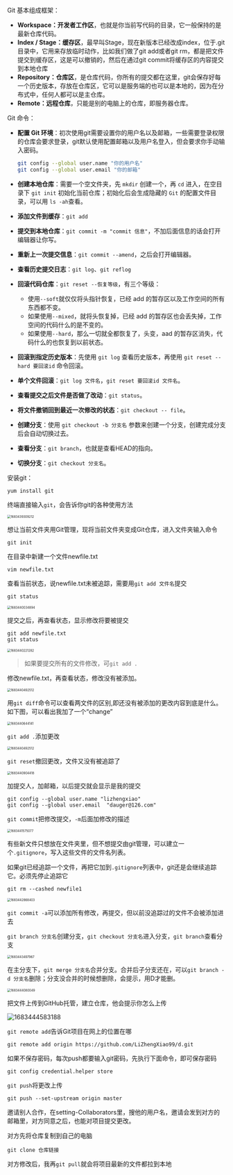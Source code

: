 Git 基本组成框架：

* **Workspace：开发者工作区**，也就是你当前写代码的目录，它一般保持的是最新仓库代码。
* **Index / Stage：缓存区**，最早叫Stage，现在新版本已经改成index，位于.git目录中，它用来存放临时动作，比如我们做了git add或者git rm，都是把文件提交到缓存区，这是可以撤销的，然后在通过git commit将缓存区的内容提交到本地仓库
* **Repository：仓库区**，是仓库代码，你所有的提交都在这里，git会保存好每一个历史版本，存放在仓库区，它可以是服务端的也可以是本地的，因为在分布式中，任何人都可以是主仓库。
* **Remote：远程仓库**，只能是别的电脑上的仓库，即服务器仓库。

Git 命令：

* **配置 Git 环境**：初次使用git需要设置你的用户名以及邮箱，一些需要登录权限的仓库会要求登录，git默认使用配置邮箱以及用户名登入，但会要求你手动输入密码。

  ```bash
  git config --global user.name "你的用户名"
  git config --global user.email "你的邮箱"
  ```

* **创建本地仓库**：需要一个空文件夹，先 `mkdir` 创建一个，再 `cd` 进入，在空目录下 `git init` 初始化当前仓库；初始化后会生成隐藏的 `Git` 的配置文件目录，可以用 `ls -ah`查看。

* **添加文件到缓存**：`git add`

* **提交到本地仓库**：`git commit -m "commit 信息"`，不加后面信息的话会打开编辑器让你写。

* **重新上一次提交信息**：`git commit --amend`，之后会打开编辑器。

* **查看历史提交日志**：`git log`、`git reflog`

* **回滚代码仓库**：`git reset --恢复等级`，有三个等级：

  * 使用`--soft`就仅仅将头指针恢复，已经 add 的暂存区以及工作空间的所有东西都不变。
  * 如果使用`--mixed`，就将头恢复掉，已经 add 的暂存区也会丢失掉，工作空间的代码什么的是不变的。
  * 如果使用`--hard`，那么一切就全都恢复了，头变，aad 的暂存区消失，代码什么的也恢复到以前状态。

* **回滚到指定历史版本**：先使用 `git log` 查看历史版本，再使用 `git reset --hard 要回滚id` 命令回滚。

* **单个文件回滚**：`git log 文件名`，`git reset 要回滚id 文件名`。

* **查看提交之后文件是否做了改动**：`git status`。

* **将文件撤销回到最近一次修改的状态**：`git checkout -- file`。

* **创建分支**：使用 `git checkout -b 分支名` 参数来创建一个分支，创建完成分支后会自动切换过去。

* **查看分支**：`git branch`，也就是查看HEAD的指向。

* **切换分支**：`git checkout 分支名`。



安装git：

```shell
yum install git
```

终端直接输入`git`，会告诉你git的各种使用方法

<img src="https://pic-bed-1316053657.cos.ap-nanjing.myqcloud.com/img/1683439309212.png" alt="1683439309212" style="zoom:50%;" />



想让当前文件夹用Git管理，现将当前文件夹变成Git仓库，进入文件夹输入命令

```shell
git init
```

在目录中新建一个文件newfile.txt

```shell
vim newfile.txt
```

查看当前状态，说newfile.txt未被追踪，需要用`git add 文件名`提交

```shell
git status
```

<img src="https://pic-bed-1316053657.cos.ap-nanjing.myqcloud.com/img/1683440034894.png" alt="1683440034894" style="zoom:50%;" />

提交之后，再查看状态，显示修改将要被提交

```shell
git add newfile.txt
git status
```

<img src="https://pic-bed-1316053657.cos.ap-nanjing.myqcloud.com/img/1683440221282.png" alt="1683440221282" style="zoom:50%;" />

> 如果要提交所有的文件修改，可`git add .`

修改newfile.txt，再查看状态，修改没有被添加。

<img src="https://pic-bed-1316053657.cos.ap-nanjing.myqcloud.com/img/1683440492512.png" alt="1683440492512" style="zoom:50%;" />

用`git diff`命令可以查看两文件的区别,即还没有被添加的更改内容到底是什么。如下图，可以看出我加了一个“change”

<img src="https://pic-bed-1316053657.cos.ap-nanjing.myqcloud.com/img/1683440644141.png" alt="1683440644141" style="zoom:50%;" />

`git add .`添加更改

<img src="https://pic-bed-1316053657.cos.ap-nanjing.myqcloud.com/img/1683440492512.png" alt="1683440492512" style="zoom:50%;" />

`git reset`撤回更改，文件又没有被追踪了

<img src="https://pic-bed-1316053657.cos.ap-nanjing.myqcloud.com/img/1683440904418.png" alt="1683440904418" style="zoom:50%;" />



加提交人，加邮箱，以后提交就会显示是我的提交

```shell
git config --global user.name "lizhengxiao"
git config --global user.email  "dauger@126.com"
```

`git commit`把修改提交，`-m`后面加修改的描述

<img src="https://pic-bed-1316053657.cos.ap-nanjing.myqcloud.com/img/1683441575077.png" alt="1683441575077" style="zoom:50%;" />



有些新文件只想放在文件夹里，但不想提交由git管理，可以建立一个`.gitignore`，写入这些文件的文件名列表。

如果git已经追踪一个文件，再把它加到`.gitignore`列表中，git还是会继续追踪它。必须先停止追踪它

```shell
git rm --cashed newfile1
```

<img src="https://pic-bed-1316053657.cos.ap-nanjing.myqcloud.com/img/1683442868403.png" alt="1683442868403" style="zoom:50%;" />



`git commit -a`可以添加所有修改，再提交，但以前没追踪过的文件不会被添加进去



 `git branch 分支名`创建分支，`git checkout 分支名`进入分支，`git branch`查看分支

<img src="https://pic-bed-1316053657.cos.ap-nanjing.myqcloud.com/img/1683443497967.png" alt="1683443497967" style="zoom:50%;" />

在主分支下，`git merge 分支名`合并分支。合并后子分支还在，可以`git branch -d 分支名`删除；分支没合并的时候想删除，会提示，用D才能删。

<img src="https://pic-bed-1316053657.cos.ap-nanjing.myqcloud.com/img/1683444080049.png" alt="1683444080049" style="zoom:50%;" />



把文件上传到GitHub托管，建立仓库，他会提示你怎么上传

![1683444583188](https://pic-bed-1316053657.cos.ap-nanjing.myqcloud.com/img/1683444583188.png)

`git remote add`告诉Git项目在网上的位置在哪

```shell
git remote add origin https://github.com/LiZhengXiao99/d.git
```

如果不保存密码，每次push都要输入git密码，先执行下面命令，即可保存密码

```shell
git config credential.helper store
```

`git push`将更改上传

```shell
git push --set-upstream origin master
```



邀请别人合作，在setting-Collaborators里，搜他的用户名，邀请会发到对方的邮箱里，对方同意之后，也能对项目提交更改。



对方先将仓库复制到自己的电脑

```shell
git clone 仓库链接
```



对方修改后，我再`git pull`就会将项目最新的文件都拉到本地